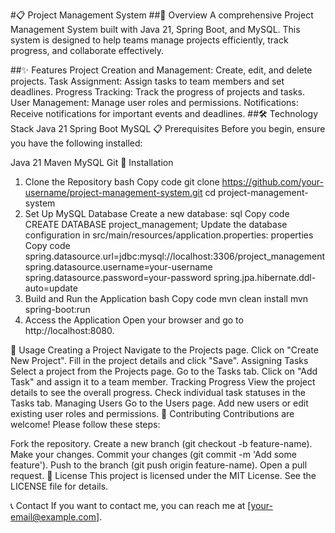 #📋 Project Management System
##🌟 Overview
A comprehensive Project Management System built with Java 21, Spring Boot, and MySQL. This system is designed to help teams manage projects efficiently, track progress, and collaborate effectively.

##✨ Features
Project Creation and Management: Create, edit, and delete projects.
Task Assignment: Assign tasks to team members and set deadlines.
Progress Tracking: Track the progress of projects and tasks.
User Management: Manage user roles and permissions.
Notifications: Receive notifications for important events and deadlines.
##🛠️ Technology Stack
Java 21
Spring Boot
MySQL
📋 Prerequisites
Before you begin, ensure you have the following installed:

Java 21
Maven
MySQL
Git
🚀 Installation
1. Clone the Repository
bash
Copy code
git clone https://github.com/your-username/project-management-system.git
cd project-management-system
2. Set Up MySQL Database
Create a new database:
sql
Copy code
CREATE DATABASE project_management;
Update the database configuration in src/main/resources/application.properties:
properties
Copy code
spring.datasource.url=jdbc:mysql://localhost:3306/project_management
spring.datasource.username=your-username
spring.datasource.password=your-password
spring.jpa.hibernate.ddl-auto=update
3. Build and Run the Application
bash
Copy code
mvn clean install
mvn spring-boot:run
4. Access the Application
Open your browser and go to http://localhost:8080.

📘 Usage
Creating a Project
Navigate to the Projects page.
Click on "Create New Project".
Fill in the project details and click "Save".
Assigning Tasks
Select a project from the Projects page.
Go to the Tasks tab.
Click on "Add Task" and assign it to a team member.
Tracking Progress
View the project details to see the overall progress.
Check individual task statuses in the Tasks tab.
Managing Users
Go to the Users page.
Add new users or edit existing user roles and permissions.
🤝 Contributing
Contributions are welcome! Please follow these steps:

Fork the repository.
Create a new branch (git checkout -b feature-name).
Make your changes.
Commit your changes (git commit -m 'Add some feature').
Push to the branch (git push origin feature-name).
Open a pull request.
📜 License
This project is licensed under the MIT License. See the LICENSE file for details.

📞 Contact
If you want to contact me, you can reach me at [your-email@example.com].
